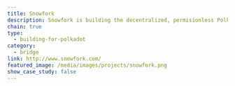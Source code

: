 ```yaml
---
title: Snowfork
description: Snowfork is building the decentralized, permisionless Polkadot-Ethereum bridge to connect the Ethereum Blockchain with the Polkadot Ecosystem.
chain: true
type:
  - building-for-polkadot
category:
  - bridge
link: http://www.snowfork.com/
featured_image: /media/images/projects/snowfork.png
show_case_study: false
---
```


